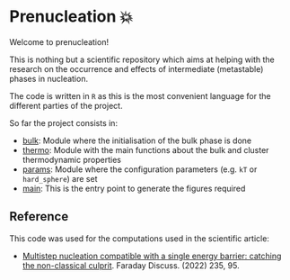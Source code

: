 # Prenucleation 💥

Welcome to prenucleation! 

This is nothing but a scientific repository 
which aims at helping with the research on the
occurrence and effects of intermediate (metastable) phases
in nucleation.

The code is written in `R` as this is the most convenient
language for the different parties of the project.

So far the project consists in:

- [bulk](utils/bulk.R): Module where the initialisation of the bulk phase is done
- [thermo](utils/thermo.R): Module with the main functions about the bulk and cluster thermodynamic properties
- [params](utils/params.R): Module where the configuration parameters (e.g. `kT` or `hard_sphere`) are set
- [main](single_supsat.R): This is the entry point to generate the figures required

## Reference

This code was used for the computations used in the scientific article: 

- [Multistep nucleation compatible with a single energy barrier: catching the non-classical culprit](https://doi.org/10.1039/D1FD00092F). Faraday Discuss. (2022) 235, 95.
